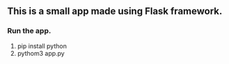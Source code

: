 ## This is a small app made using Flask framework.


### Run the app.
1. pip install python
2. pythom3 app.py
